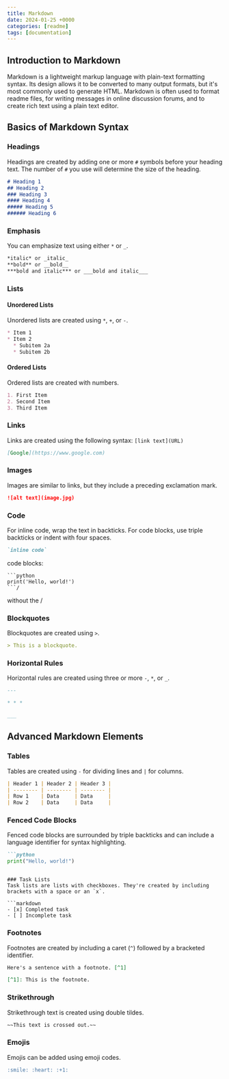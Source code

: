 ```yaml
---
title: Markdown
date: 2024-01-25 +0000
categories: [readme]
tags: [documentation]
---
```


## Introduction to Markdown

Markdown is a lightweight markup language with plain-text formatting syntax. Its design allows it to be converted to many output formats, but it's most commonly used to generate HTML. Markdown is often used to format readme files, for writing messages in online discussion forums, and to create rich text using a plain text editor.

## Basics of Markdown Syntax

### Headings
Headings are created by adding one or more `#` symbols before your heading text. The number of `#` you use will determine the size of the heading.

```markdown
# Heading 1
## Heading 2
### Heading 3
#### Heading 4
##### Heading 5
###### Heading 6
```

### Emphasis
You can emphasize text using either `*` or `_`.

```markdown
*italic* or _italic_
**bold** or __bold__
***bold and italic*** or ___bold and italic___
```

### Lists

#### Unordered Lists
Unordered lists are created using `*`, `+`, or `-`.

```markdown
* Item 1
* Item 2
  * Subitem 2a
  * Subitem 2b
```

#### Ordered Lists
Ordered lists are created with numbers.

```markdown
1. First Item
2. Second Item
3. Third Item
```

### Links
Links are created using the following syntax: `[link text](URL)`

```markdown
[Google](https://www.google.com)
```

### Images
Images are similar to links, but they include a preceding exclamation mark.

```markdown
![alt text](image.jpg)
```

### Code
For inline code, wrap the text in backticks. For code blocks, use triple backticks or indent with four spaces.

```markdown
`inline code`
```

code blocks:

```
```python
print('Hello, world!')
```/
```

without the /

### Blockquotes
Blockquotes are created using `>`.

```markdown
> This is a blockquote.
```

### Horizontal Rules
Horizontal rules are created using three or more `-`, `*`, or `_`.

```markdown
---

* * *

___
```

## Advanced Markdown Elements

### Tables
Tables are created using `-` for dividing lines and `|` for columns.

```markdown
| Header 1 | Header 2 | Header 3 |
| -------- | -------- | -------- |
| Row 1    | Data     | Data     |
| Row 2    | Data     | Data     |
```

### Fenced Code Blocks
Fenced code blocks are surrounded by triple backticks and can include a language identifier for syntax highlighting.

```markdown
```python
print("Hello, world!")
```
```

### Task Lists
Task lists are lists with checkboxes. They're created by including brackets with a space or an `x`.

```markdown
- [x] Completed task
- [ ] Incomplete task
```

### Footnotes
Footnotes are created by including a caret (`^`) followed by a bracketed identifier.

```markdown
Here's a sentence with a footnote. [^1]

[^1]: This is the footnote.
```

### Strikethrough
Strikethrough text is created using double tildes.

```markdown
~~This text is crossed out.~~
```

### Emojis
Emojis can be added using emoji codes.

```markdown
:smile: :heart: :+1:
```